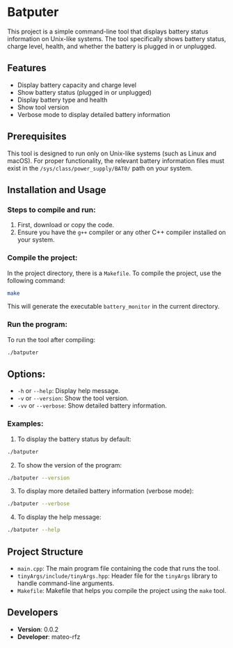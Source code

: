 # Batputer

This project is a simple command-line tool that displays battery status information on Unix-like systems. The tool specifically shows battery status, charge level, health, and whether the battery is plugged in or unplugged.

## Features
- Display battery capacity and charge level
- Show battery status (plugged in or unplugged)
- Display battery type and health
- Show tool version
- Verbose mode to display detailed battery information

## Prerequisites
This tool is designed to run only on Unix-like systems (such as Linux and macOS). For proper functionality, the relevant battery information files must exist in the `/sys/class/power_supply/BAT0/` path on your system.

## Installation and Usage

### Steps to compile and run:

1. First, download or copy the code.
2. Ensure you have the `g++` compiler or any other C++ compiler installed on your system.

### Compile the project:

In the project directory, there is a `Makefile`. To compile the project, use the following command:

```bash
make
```

This will generate the executable `battery_monitor` in the current directory.

### Run the program:

To run the tool after compiling:

```bash
./batputer
```

## Options:

- `-h` or `--help`: Display help message.
- `-v` or `--version`: Show the tool version.
- `-vv` or `--verbose`: Show detailed battery information.

### Examples:

1. To display the battery status by default:

```bash
./batputer
```

2. To show the version of the program:

```bash
./batputer --version
```

3. To display more detailed battery information (verbose mode):

```bash
./batputer --verbose
```

4. To display the help message:

```bash
./batputer --help
```

## Project Structure

- `main.cpp`: The main program file containing the code that runs the tool.
- `tinyArgs/include/tinyArgs.hpp`: Header file for the `tinyArgs` library to handle command-line arguments.
- `Makefile`: Makefile that helps you compile the project using the `make` tool.

## Developers

- **Version**: 0.0.2
- **Developer**: mateo-rfz
